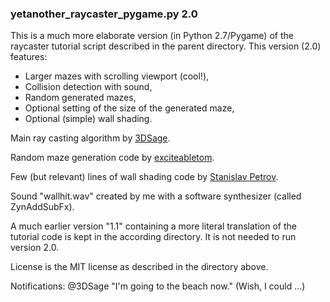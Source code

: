 ### yetanother_raycaster_pygame.py 2.0

This is a much more elaborate version (in Python 2.7/Pygame) of the raycaster tutorial script described in the parent directory. This version (2.0) features:

- Larger mazes with scrolling viewport (cool!),
- Collision detection with sound,
- Random generated mazes,
- Optional setting of the size of the generated maze,
- Optional (simple) wall shading.

Main ray casting algorithm by [3DSage](https://github.com/3DSage/OpenGL-Raycaster_v1).

Random maze generation code by [exciteabletom](https://github.com/exciteabletom/mazegenerator).

Few (but relevant) lines of wall shading code by [Stanislav Petrov](https://github.com/StanislavPetrovV/Raycasting-3d-game-tutorial).

Sound "wallhit.wav" created by me with a software synthesizer (called ZynAddSubFx).

A much earlier version "1.1" containing a more literal translation of the tutorial code is kept in the according directory. It is not needed to run version 2.0.

License is the MIT license as described in the directory above.

Notifications: @3DSage "I'm going to the beach now." (Wish, I could ...)
